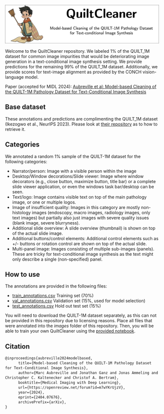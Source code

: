 ![QuiltCleaner: Model-based Cleaning of the QUILT-1M Pathology Dataset  for Text-conditional Image Synthesis](aux/quiltcleaner.jpg "QuiltCleaner")

Welcome to the QuiltCleaner repository. We labeled 1% of the QUILT_1M dataset for common image impurities that would be deteriorating image generation in a text-conditional image synthesis setting. We provide predictions for the remaining 99% of the QUILT_1M dataset. Additionally, we provide scores for text-image alignment as provided by the CONCH vision-language model.

Paper (accepted for MIDL 2024): [Aubreville et al: Model-based Cleaning of the QUILT-1M Pathology Dataset for Text-Conditional Image Synthesis](https://openreview.net/forum?id=m7wYKrUjzV)


## Base dataset

These annotations and predictions are complimenting the QUILT_1M dataset (Ikezogwo et al., NeurIPS 2023). Please look at [their repository](https://quilt1m.github.io) as to how to retrieve it.

## Categories

We annotated a random 1% sample of the QUILT-1M dataset for the following categories:
- Narrator/person: Image with a visible person within the image
- Desktop/Window decorations/Slide viewer: Image where window decorators (e.g., close button, maximize button, title bar) or a complete slide viewer application, or even the windows task bar/desktop can be seen.
- Text/logo: Image contains visible text on top of the main pathology image, or one or multiple logos.
- Image of insufficient quality: Images in this category are mostly non-histology images (endoscopy, macro images, radiology images, only text images) but partially also just images with severe quality issues (blank image, severe blurryness).
- Additional slide overview: A slide overview (thumbnail) is shown on top of the actual slide image.
- Additional buttons/control elements: Additional control elements such as +/- buttons or rotation control are shown on top of the actual slide.
- Multi-panel image: Images consisting of multiple sub-images (panels). These are tricky for text-conditional image synthesis as the text might only describe a single (non-specified) panel.

## How to use

The annotations are provided in the following files:
- [train_annotations.csv](train_annotations.csv) Training set (70%)
- [val_annotations.csv](val_annotations.csv) Validation set (15%, used for model selection)
- [test_annotations.csv](test_annotations.csv) Hold out test set (15%)

You will need to download the QUILT-1M dataset separately, as this can not be provided in this repository due to licensing reasons. Place all files that were annotated into the *images* folder of this repository. Then, you will be able to train your own QuiltCleaner using the [provided notebook](Train-QuiltCleaner.ipynb). 


## Citation

```
@inproceedings{aubreville2024modelbased,
      title={Model-based Cleaning of the QUILT-1M Pathology Dataset for Text-Conditional Image Synthesis}, 
      author={Marc Aubreville and Jonathan Ganz and Jonas Ammeling and Christopher C. Kaltenecker and Christof A. Bertram},
      booktitle={Medical Imaging with Deep Learning},
      url={https://openreview.net/forum?id=m7wYKrUjzV},
      year={2024},
      eprint={2404.07676},
      archivePrefix={arXiv},
}
```
